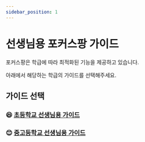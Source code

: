 ```yaml
---
sidebar_position: 1
---
```


# 선생님용 포커스팡 가이드

포커스팡은 학급에 따라 최적화된 기능을 제공하고 있습니다.

아래에서 해당하는 학급의 가이드를 선택해주세요.

## 가이드 선택

### 😆 [초등학교 선생님용 가이드](/docs/category/초등학교-선생님)

### 😊 [중고등학교 선생님용 가이드](/docs/category/중고등학교-선생님)
